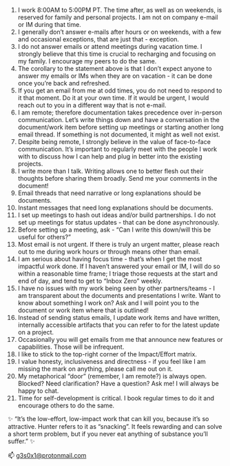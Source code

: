 <ol>
<li> I work 8:00AM to 5:00PM PT. The time after, as well as on weekends, is reserved for family and personal projects. I am not on company e-mail or IM during that time.</li>
<li> I generally don’t answer e-mails after hours or on weekends, with a few and occasional exceptions, that are just that - exception.</li>
<li> I do not answer emails or attend meetings during vacation time. I strongly believe that this time is crucial to recharging and focusing on my family. I encourage my peers to do the same.</li>
<li> The corollary to the statement above is that I don’t expect anyone to answer my emails or IMs when they are on vacation - it can be done once you’re back and refreshed.</li>
<li> If you get an email from me at odd times, you do not need to respond to it that moment. Do it at your own time. If it would be urgent, I would reach out to you in a different way that is not e-mail.</li>
<li> I am remote; therefore documentation takes precedence over in-person communication. Let’s write things down and have a conversation in the document/work item before setting up meetings or starting another long email thread. If something is not documented, it might as well not exist.</li>
<li> Despite being remote, I strongly believe in the value of face-to-face communication. It’s important to regularly meet with the people I work with to discuss how I can help and plug in better into the existing projects.</li>
<li> I write more than I talk. Writing allows one to better flesh out their thoughts before sharing them broadly. Send me your comments in the document!</li>
<li> Email threads that need narrative or long explanations should be documents.</li>
<li> Instant messages that need long explanations should be documents.</li>
<li> I set up meetings to hash out ideas and/or build partnerships. I do not set up meetings for status updates - that can be done asynchronously.</li>
<li> Before setting up a meeting, ask - “Can I write this down/will this be useful for others?”</li>
<li> Most email is not urgent. If there is truly an urgent matter, please reach out to me during work hours or through means other than email.</li>
<li> I am serious about having focus time - that’s when I get the most impactful work done. If I haven’t answered your email or IM, I will do so within a reasonable time frame; I triage those requests at the start and end of day, and tend to get to “Inbox Zero” weekly.</li>
<li> I have no issues with my work being seen by other partners/teams - I am transparent about the documents and presentations I write. Want to know about something I work on? Ask and I will point you to the document or work item where that is outlined!</li>
<li> Instead of sending status emails, I update work items and have written, internally accessible artifacts that you can refer to for the latest update on a project.</li>
<li> Occasionally you will get emails from me that announce new features or capabilities. Those will be infrequent.</li>
<li> I like to stick to the top-right corner of the Impact/Effort matrix.</li>
<li> I value honesty, inclusiveness and directness - if you feel like I am missing the mark on anything, please call me out on it.</li>
<li> My metaphorical “door” (remember, I am remote?) is always open. Blocked? Need clarification? Have a question? Ask me! I will always be happy to chat.</li>
<li> Time for self-development is critical. I book regular times to do it and encourage others to do the same.</li>
</ol>

✨ “It’s the low-effort, low-impact work that can kill you, because it’s so attractive. Hunter refers to it as “snacking”. It feels rewarding and can solve a short term problem, but if you never eat anything of substance you’ll suffer.” ✨ 

📫 <a href="mailto:g3s0x1@protonmail.com">g3s0x1@protonmail.com</a>
